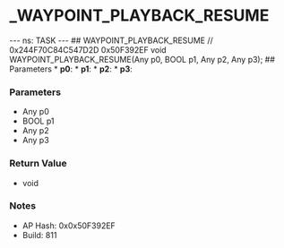 # _WAYPOINT_PLAYBACK_RESUME

--- ns: TASK --- ## WAYPOINT_PLAYBACK_RESUME  // 0x244F70C84C547D2D 0x50F392EF void WAYPOINT_PLAYBACK_RESUME(Any p0, BOOL p1, Any p2, Any p3);   ## Parameters * **p0**: * **p1**: * **p2**: * **p3**:

### Parameters
* Any p0
* BOOL p1
* Any p2
* Any p3

### Return Value
* void

### Notes
* AP Hash: 0x0x50F392EF
* Build: 811

